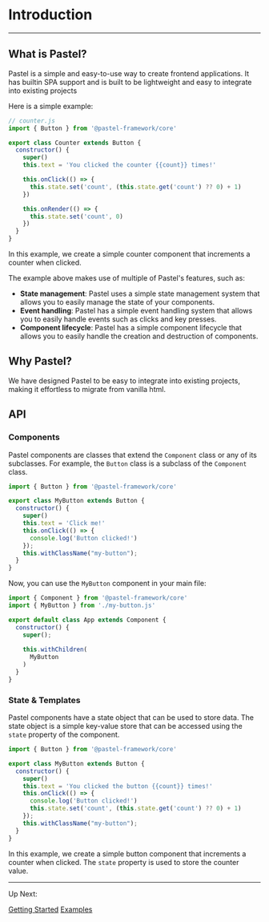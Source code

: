 # Introduction
<hr>

## What is Pastel?
Pastel is a simple and easy-to-use way to create frontend applications.
It has builtin SPA support and is built to be lightweight and easy to integrate into existing projects

Here is a simple example:
```javascript
// counter.js
import { Button } from '@pastel-framework/core'

export class Counter extends Button {
  constructor() {
    super()
    this.text = 'You clicked the counter {{count}} times!'

    this.onClick(() => {
      this.state.set('count', (this.state.get('count') ?? 0) + 1)
    })

    this.onRender(() => {
      this.state.set('count', 0)
    })
  }
}
```
In this example, we create a simple counter component that increments a counter when clicked.

The example above makes use of multiple of Pastel's features, such as:
- **State management**: Pastel uses a simple state management system that allows you to easily manage the state of your components.
- **Event handling**: Pastel has a simple event handling system that allows you to easily handle events such as clicks and key presses.
- **Component lifecycle**: Pastel has a simple component lifecycle that allows you to easily handle the creation and destruction of components.

## Why Pastel?
We have designed Pastel to be easy to integrate into existing projects, making it effortless to migrate from vanilla html.
<br>

## API

### Components

Pastel components are classes that extend the `Component` class or any of its subclasses.
For example, the `Button` class is a subclass of the `Component` class.

```javascript
import { Button } from '@pastel-framework/core'

export class MyButton extends Button {
  constructor() {
    super()
    this.text = 'Click me!'
    this.onClick(() => {
      console.log('Button clicked!')
    });
    this.withClassName("my-button");
  }
}
```

Now, you can use the `MyButton` component in your main file:
```javascript
import { Component } from '@pastel-framework/core'
import { MyButton } from './my-button.js'

export default class App extends Component {
  constructor() {
    super();
    
    this.withChildren(
      MyButton
    )
  }
}
```

### State & Templates

Pastel components have a state object that can be used to store data.
The state object is a simple key-value store that can be accessed using the `state` property of the component.
```javascript
import { Button } from '@pastel-framework/core'

export class MyButton extends Button {
  constructor() {
    super()
    this.text = 'You clicked the button {{count}} times!'
    this.onClick(() => {
      console.log('Button clicked!')
      this.state.set('count', (this.state.get('count') ?? 0) + 1)
    });
    this.withClassName("my-button");
  }
}
```
In this example, we create a simple button component that increments a counter when clicked.
The `state` property is used to store the counter value.

<hr>

Up Next:
<div class="up-next-links">
    <a href="/getting-started">Getting Started</a>
    <a href="/examples">Examples</a>
</div>